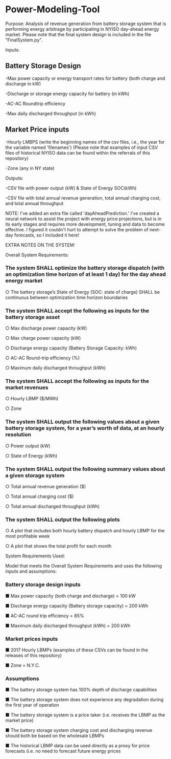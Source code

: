 # Power-Modeling-Tool

Purpose: Analysis of revenue generation from battery storage system that is performing energy arbitrage by participating in NYISO day-ahead energy market. Please note that the final system design is included in the file "FinalSystem.py".

Inputs:

## Battery Storage Design
  
  -Max power capacity or energy transport rates for battery (both charge and discharge in kW)
  
  -Discharge or storage energy capacity for battery (in kWh)
  
  -AC-AC Roundtrip efficiency
  
  -Max daily discharged throughput (in kWh)

## Market Price inputs
  
  -Hourly LMBPS (write the beginning names of the csv files, i.e., the year for the variable named 'filenames')
  (Please note that examples of input CSV files of historical NYISO data can be found within the referrals of this repository)
  
  -Zone (any in NY state)
  
 Outputs:

  -CSV file with power output (kW) & State of Energy SOC(kWh)
  
  -CSV file with total annual revenue generation, total annual charging cost, and total annual throughput
  
 NOTE:
 I've added an extra file called 'dayAheadPrediction.' I've created a neural network to assist the project with energy price projections, but is in its early stages and requires more development, tuning and data to become effective. I figured it couldn't hurt to attempt to solve the problem of next-day forecasts, so I included it here!

 EXTRA NOTES ON THE SYSTEM:

 Overall System Requirements:

### The system SHALL optimize the battery storage dispatch (with an optimization time horizon of  at least 1 day) for the day ahead energy market

○ The battery storage’s State of Energy (SOC: state of charge) SHALL be continuous between optimization time horizon boundaries

### The system SHALL accept the following as inputs for the battery storage asset

○ Max discharge power capacity (kW)

○ Max charge power capacity (kW)

○ Discharge energy capacity (Battery Storage Capacity: kWh)

○ AC-AC Round-trip efficiency (%)

○ Maximum daily discharged throughput (kWh)

### The system SHALL accept the following as inputs for the market revenues

○ Hourly LBMP ($/MWh)

○ Zone

### The system SHALL output the following values about a given battery storage system, for a year’s worth of data, at an hourly resolution

○ Power output (kW)

○ State of Energy (kWh)

### The system SHALL output the following summary values about a given storage system

○ Total annual revenue generation ($)

○ Total annual charging cost ($)

○ Total annual discharged throughput (kWh)

### The system SHALL output the following plots

○ A plot that includes both hourly battery dispatch and hourly LBMP for the most
profitable week

○ A plot that shows the total profit for each month

System Requirements Used:

Model that meets the Overall System Requirements and uses the following
inputs and assumptions:

### Battery storage design inputs

■ Max power capacity (both charge and discharge) = 100 kW

■ Discharge energy capacity (Battery storage capacity) = 200 kWh

■ AC-AC round trip efficiency = 85%

■ Maximum daily discharged throughput (kWh) = 200 kWh

### Market prices inputs

■ 2017 Hourly LBMPs (examples of these CSVs can be found in the releases of this repository)

■ Zone = N.Y.C.

### Assumptions

■ The battery storage system has 100% depth of discharge capabilities

■ The battery storage system does not experience any degradation during the first
year of operation

■ The battery storage system is a price taker (i.e. receives the LBMP as the market
price)

■ The battery storage system charging cost and discharging revenue should both
be based on the wholesale LBMPs

■ The historical LBMP data can be used directly as a proxy for price forecasts (i.e.
no need to forecast future energy prices
